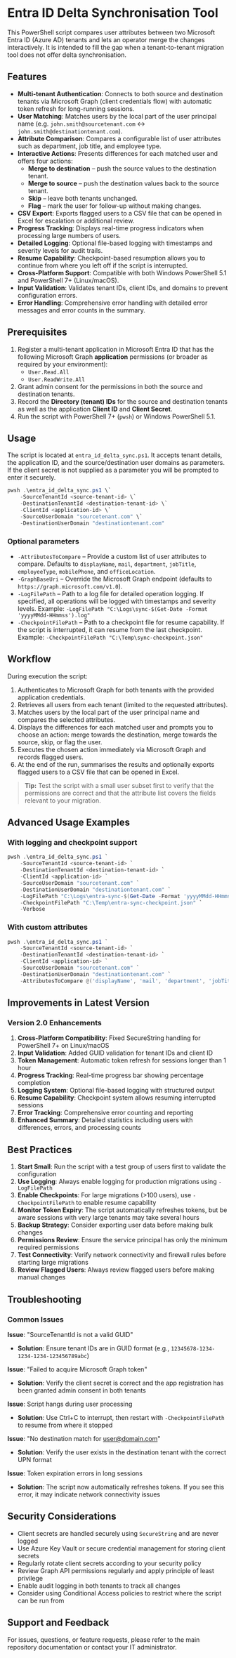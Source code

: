 # Entra ID Delta Synchronisation Tool

This PowerShell script compares user attributes between two Microsoft Entra ID (Azure AD)
tenants and lets an operator merge the changes interactively. It is intended to fill the
gap when a tenant-to-tenant migration tool does not offer delta synchronisation.

## Features

- **Multi-tenant Authentication**: Connects to both source and destination tenants via Microsoft Graph (client credentials flow) with automatic token refresh for long-running sessions.
- **User Matching**: Matches users by the local part of the user principal name (e.g. `john.smith@sourcetenant.com` ↔ `john.smith@destinationtenant.com`).
- **Attribute Comparison**: Compares a configurable list of user attributes such as department, job title, and employee type.
- **Interactive Actions**: Presents differences for each matched user and offers four actions:
  - **Merge to destination** – push the source values to the destination tenant.
  - **Merge to source** – push the destination values back to the source tenant.
  - **Skip** – leave both tenants unchanged.
  - **Flag** – mark the user for follow-up without making changes.
- **CSV Export**: Exports flagged users to a CSV file that can be opened in Excel for escalation or additional review.
- **Progress Tracking**: Displays real-time progress indicators when processing large numbers of users.
- **Detailed Logging**: Optional file-based logging with timestamps and severity levels for audit trails.
- **Resume Capability**: Checkpoint-based resumption allows you to continue from where you left off if the script is interrupted.
- **Cross-Platform Support**: Compatible with both Windows PowerShell 5.1 and PowerShell 7+ (Linux/macOS).
- **Input Validation**: Validates tenant IDs, client IDs, and domains to prevent configuration errors.
- **Error Handling**: Comprehensive error handling with detailed error messages and error counts in the summary.

## Prerequisites

1. Register a multi-tenant application in Microsoft Entra ID that has the following
   Microsoft Graph **application** permissions (or broader as required by your
   environment):
   - `User.Read.All`
   - `User.ReadWrite.All`
2. Grant admin consent for the permissions in both the source and destination tenants.
3. Record the **Directory (tenant) IDs** for the source and destination tenants as well
   as the application **Client ID** and **Client Secret**.
4. Run the script with PowerShell 7+ (`pwsh`) or Windows PowerShell 5.1.

## Usage

The script is located at `entra_id_delta_sync.ps1`. It accepts tenant details, the
application ID, and the source/destination user domains as parameters. If the client
secret is not supplied as a parameter you will be prompted to enter it securely.

```powershell
pwsh .\entra_id_delta_sync.ps1 \`
    -SourceTenantId <source-tenant-id> \`
    -DestinationTenantId <destination-tenant-id> \`
    -ClientId <application-id> \`
    -SourceUserDomain "sourcetenant.com" \`
    -DestinationUserDomain "destinationtenant.com"
```

### Optional parameters

- `-AttributesToCompare` – Provide a custom list of user attributes to compare.
  Defaults to `displayName`, `mail`, `department`, `jobTitle`, `employeeType`,
  `mobilePhone`, and `officeLocation`.
- `-GraphBaseUri` – Override the Microsoft Graph endpoint (defaults to
  `https://graph.microsoft.com/v1.0`).
- `-LogFilePath` – Path to a log file for detailed operation logging. If specified,
  all operations will be logged with timestamps and severity levels.
  Example: `-LogFilePath "C:\Logs\sync-$(Get-Date -Format 'yyyyMMdd-HHmmss').log"`
- `-CheckpointFilePath` – Path to a checkpoint file for resume capability. If the
  script is interrupted, it can resume from the last checkpoint.
  Example: `-CheckpointFilePath "C:\Temp\sync-checkpoint.json"`

## Workflow

During execution the script:

1. Authenticates to Microsoft Graph for both tenants with the provided application
   credentials.
2. Retrieves all users from each tenant (limited to the requested attributes).
3. Matches users by the local part of the user principal name and compares the selected
   attributes.
4. Displays the differences for each matched user and prompts you to choose an action:
   merge towards the destination, merge towards the source, skip, or flag the user.
5. Executes the chosen action immediately via Microsoft Graph and records flagged users.
6. At the end of the run, summarises the results and optionally exports flagged users to
   a CSV file that can be opened in Excel.

> **Tip:** Test the script with a small user subset first to verify that the permissions
> are correct and that the attribute list covers the fields relevant to your migration.

## Advanced Usage Examples

### With logging and checkpoint support

```powershell
pwsh .\entra_id_delta_sync.ps1 `
    -SourceTenantId <source-tenant-id> `
    -DestinationTenantId <destination-tenant-id> `
    -ClientId <application-id> `
    -SourceUserDomain "sourcetenant.com" `
    -DestinationUserDomain "destinationtenant.com" `
    -LogFilePath "C:\Logs\entra-sync-$(Get-Date -Format 'yyyyMMdd-HHmmss').log" `
    -CheckpointFilePath "C:\Temp\entra-sync-checkpoint.json" `
    -Verbose
```

### With custom attributes

```powershell
pwsh .\entra_id_delta_sync.ps1 `
    -SourceTenantId <source-tenant-id> `
    -DestinationTenantId <destination-tenant-id> `
    -ClientId <application-id> `
    -SourceUserDomain "sourcetenant.com" `
    -DestinationUserDomain "destinationtenant.com" `
    -AttributesToCompare @('displayName', 'mail', 'department', 'jobTitle', 'manager', 'employeeId')
```

## Improvements in Latest Version

### Version 2.0 Enhancements

1. **Cross-Platform Compatibility**: Fixed SecureString handling for PowerShell 7+ on Linux/macOS
2. **Input Validation**: Added GUID validation for tenant IDs and client ID
3. **Token Management**: Automatic token refresh for sessions longer than 1 hour
4. **Progress Tracking**: Real-time progress bar showing percentage completion
5. **Logging System**: Optional file-based logging with structured output
6. **Resume Capability**: Checkpoint system allows resuming interrupted sessions
7. **Error Tracking**: Comprehensive error counting and reporting
8. **Enhanced Summary**: Detailed statistics including users with differences, errors, and processing counts

## Best Practices

1. **Start Small**: Run the script with a test group of users first to validate the configuration
2. **Use Logging**: Always enable logging for production migrations using `-LogFilePath`
3. **Enable Checkpoints**: For large migrations (>100 users), use `-CheckpointFilePath` to enable resume capability
4. **Monitor Token Expiry**: The script automatically refreshes tokens, but be aware sessions with very large tenants may take several hours
5. **Backup Strategy**: Consider exporting user data before making bulk changes
6. **Permissions Review**: Ensure the service principal has only the minimum required permissions
7. **Test Connectivity**: Verify network connectivity and firewall rules before starting large migrations
8. **Review Flagged Users**: Always review flagged users before making manual changes

## Troubleshooting

### Common Issues

**Issue**: "SourceTenantId is not a valid GUID"
- **Solution**: Ensure tenant IDs are in GUID format (e.g., `12345678-1234-1234-1234-123456789abc`)

**Issue**: "Failed to acquire Microsoft Graph token"
- **Solution**: Verify the client secret is correct and the app registration has been granted admin consent in both tenants

**Issue**: Script hangs during user processing
- **Solution**: Use Ctrl+C to interrupt, then restart with `-CheckpointFilePath` to resume from where it stopped

**Issue**: "No destination match for user@domain.com"
- **Solution**: Verify the user exists in the destination tenant with the correct UPN format

**Issue**: Token expiration errors in long sessions
- **Solution**: The script now automatically refreshes tokens. If you see this error, it may indicate network connectivity issues

## Security Considerations

- Client secrets are handled securely using `SecureString` and are never logged
- Use Azure Key Vault or secure credential management for storing client secrets
- Regularly rotate client secrets according to your security policy
- Review Graph API permissions regularly and apply principle of least privilege
- Enable audit logging in both tenants to track all changes
- Consider using Conditional Access policies to restrict where the script can be run from

## Support and Feedback

For issues, questions, or feature requests, please refer to the main repository documentation or contact your IT administrator.
